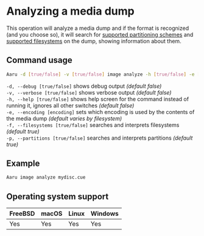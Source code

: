 # Analyzing a media dump

This operation will analyze a media dump and if the format is recognized (and you choose so), it will search
for [supported partitioning schemes](/faq/partitions.md)
and [supported filesystems](/faq/filesystems.md) on the dump, showing information about them.

## Command usage

```bash
Aaru -d [true/false] -v [true/false] image analyze -h [true/false] -e [encoding] -f [true/false] -p [true/false] <image-path>
```

`-d, --debug [true/false]` shows debug output *(default false)*  
`-v, --verbose [true/false]` shows verbose output *(default false)*  
`-h, --help [true/false]` shows help screen for the command instead of running it, ignores all other switches *(default
false)*  
`-e, --encoding [encoding]` sets which encoding is used by the contents of the media dump *(default varies by
filesystem)*  
`-f, --filesystems [true/false]` searches and interprets filesystems *(default true)*  
`-p, --partitions [true/false]` searches and interprets partitions *(default true)*

## Example

```bash
Aaru image analyze mydisc.cue
```

## Operating system support

| FreeBSD | macOS | Linux | Windows |
|---------|-------|-------|---------|
| Yes     | Yes   | Yes   | Yes     |
